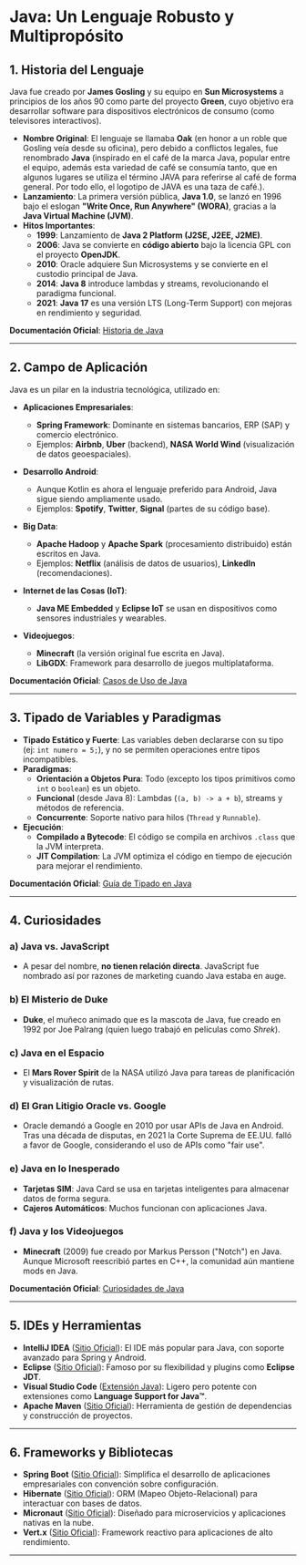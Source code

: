 # Java: Un Lenguaje Robusto y Multipropósito

## 1. Historia del Lenguaje
Java fue creado por **James Gosling** y su equipo en **Sun Microsystems** a principios de los años 90 como parte del proyecto **Green**, cuyo objetivo era desarrollar software para dispositivos electrónicos de consumo (como televisores interactivos). 

- **Nombre Original**: El lenguaje se llamaba **Oak** (en honor a un roble que Gosling veía desde su oficina), pero debido a conflictos legales, fue renombrado **Java** (inspirado en el café de la marca Java, popular entre el equipo, además esta variedad de café se consumía tanto, que en algunos lugares se utiliza el término JAVA para referirse al café de forma general.  Por todo ello, el logotipo de JAVA es una taza de café.).
- **Lanzamiento**: La primera versión pública, **Java 1.0**, se lanzó en 1996 bajo el eslogan **"Write Once, Run Anywhere" (WORA)**, gracias a la **Java Virtual Machine (JVM)**.
- **Hitos Importantes**:
  - **1999**: Lanzamiento de **Java 2 Platform (J2SE, J2EE, J2ME)**.
  - **2006**: Java se convierte en **código abierto** bajo la licencia GPL con el proyecto **OpenJDK**.
  - **2010**: Oracle adquiere Sun Microsystems y se convierte en el custodio principal de Java.
  - **2014**: **Java 8** introduce lambdas y streams, revolucionando el paradigma funcional.
  - **2021**: **Java 17** es una versión LTS (Long-Term Support) con mejoras en rendimiento y seguridad.

**Documentación Oficial**: [Historia de Java](https://www.oracle.com/es/java/)

---

## 2. Campo de Aplicación
Java es un pilar en la industria tecnológica, utilizado en:

- **Aplicaciones Empresariales**:
  - **Spring Framework**: Dominante en sistemas bancarios, ERP (SAP) y comercio electrónico.
  - Ejemplos: **Airbnb**, **Uber** (backend), **NASA World Wind** (visualización de datos geoespaciales).

- **Desarrollo Android**:
  - Aunque Kotlin es ahora el lenguaje preferido para Android, Java sigue siendo ampliamente usado.
  - Ejemplos: **Spotify**, **Twitter**, **Signal** (partes de su código base).

- **Big Data**:
  - **Apache Hadoop** y **Apache Spark** (procesamiento distribuido) están escritos en Java.
  - Ejemplos: **Netflix** (análisis de datos de usuarios), **LinkedIn** (recomendaciones).

- **Internet de las Cosas (IoT)**:
  - **Java ME Embedded** y **Eclipse IoT** se usan en dispositivos como sensores industriales y wearables.

- **Videojuegos**:
  - **Minecraft** (la versión original fue escrita en Java).
  - **LibGDX**: Framework para desarrollo de juegos multiplataforma.

**Documentación Oficial**: [Casos de Uso de Java](https://www.oracle.com/java/technologies/industries.html)

---

## 3. Tipado de Variables y Paradigmas
- **Tipado Estático y Fuerte**: Las variables deben declararse con su tipo (ej: `int numero = 5;`), y no se permiten operaciones entre tipos incompatibles.
- **Paradigmas**:
  - **Orientación a Objetos Pura**: Todo (excepto los tipos primitivos como `int` o `boolean`) es un objeto.
  - **Funcional** (desde Java 8): Lambdas (`(a, b) -> a + b`), streams y métodos de referencia.
  - **Concurrente**: Soporte nativo para hilos (`Thread` y `Runnable`).
- **Ejecución**:
  - **Compilado a Bytecode**: El código se compila en archivos `.class` que la JVM interpreta.
  - **JIT Compilation**: La JVM optimiza el código en tiempo de ejecución para mejorar el rendimiento.

**Documentación Oficial**: [Guía de Tipado en Java](https://docs.oracle.com/javase/tutorial/java/nutsandbolts/datatypes.html)

---

## 4. Curiosidades
### a) **Java vs. JavaScript**
- A pesar del nombre, **no tienen relación directa**. JavaScript fue nombrado así por razones de marketing cuando Java estaba en auge.

### b) **El Misterio de Duke**
- **Duke**, el muñeco animado que es la mascota de Java, fue creado en 1992 por Joe Palrang (quien luego trabajó en películas como *Shrek*).

### c) **Java en el Espacio**
- El **Mars Rover Spirit** de la NASA utilizó Java para tareas de planificación y visualización de rutas.

### d) **El Gran Litigio Oracle vs. Google**
- Oracle demandó a Google en 2010 por usar APIs de Java en Android. Tras una década de disputas, en 2021 la Corte Suprema de EE.UU. falló a favor de Google, considerando el uso de APIs como "fair use".

### e) **Java en lo Inesperado**
- **Tarjetas SIM**: Java Card se usa en tarjetas inteligentes para almacenar datos de forma segura.
- **Cajeros Automáticos**: Muchos funcionan con aplicaciones Java.

### f) **Java y los Videojuegos**
- **Minecraft** (2009) fue creado por Markus Persson ("Notch") en Java. Aunque Microsoft reescribió partes en C++, la comunidad aún mantiene mods en Java.

**Documentación Oficial**: [Curiosidades de Java](https://dev.java/learn/)

---

## 5. IDEs y Herramientas
- **IntelliJ IDEA** ([Sitio Oficial](https://www.jetbrains.com/idea/)): El IDE más popular para Java, con soporte avanzado para Spring y Android.
- **Eclipse** ([Sitio Oficial](https://www.eclipse.org/)): Famoso por su flexibilidad y plugins como **Eclipse JDT**.
- **Visual Studio Code** ([Extensión Java](https://code.visualstudio.com/docs/languages/java)): Ligero pero potente con extensiones como **Language Support for Java™**.
- **Apache Maven** ([Sitio Oficial](https://maven.apache.org/)): Herramienta de gestión de dependencias y construcción de proyectos.

---

## 6. Frameworks y Bibliotecas
- **Spring Boot** ([Sitio Oficial](https://spring.io/projects/spring-boot)): Simplifica el desarrollo de aplicaciones empresariales con convención sobre configuración.
- **Hibernate** ([Sitio Oficial](https://hibernate.org/)): ORM (Mapeo Objeto-Relacional) para interactuar con bases de datos.
- **Micronaut** ([Sitio Oficial](https://micronaut.io/)): Diseñado para microservicios y aplicaciones nativas en la nube.
- **Vert.x** ([Sitio Oficial](https://vertx.io/)): Framework reactivo para aplicaciones de alto rendimiento.

---